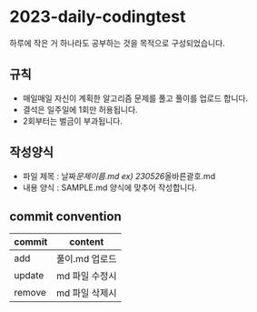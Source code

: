# 2023-daily-codingtest

하루에 작은 거 하나라도 공부하는 것을 목적으로 구성되었습니다.

## 규칙

- 매일매일 자신이 계획한 알고리즘 문제를 풀고 풀이를 업로드 합니다.
- 결석은 일주일에 1회만 허용됩니다.
- 2회부터는 벌금이 부과됩니다.

## 작성양식

- 파일 제목 : 날짜*문제이름.md ex) 230526*올바른괄호.md
- 내용 양식 : SAMPLE.md 양식에 맞추어 작성합니다.

## commit convention

| commit | content        |
| ------ | -------------- |
| add    | 풀이.md 업로드 |
| update | md 파일 수정시 |
| remove | md 파일 삭제시 |
